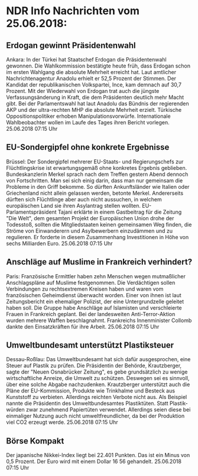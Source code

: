 # NDR Info Nachrichten vom 25.06.2018:


## Erdogan gewinnt Präsidentenwahl
Ankara: In der Türkei hat Staatschef Erdogan die Präsidentenwahl gewonnen. Die Wahlkommission bestätigte heute früh, dass Erdogan schon im ersten Wahlgang die absolute Mehrheit erreicht hat. Laut amtlicher Nachrichtenagentur Anadolu erhielt er 52,5 Prozent der Stimmen. Der Kandidat der republikanischen Volkspartei, Ince, kam demnach auf 30,7 Prozent. Mit der Wiederwahl von Erdogan trat auch die jüngste Verfassungsänderung in Kraft, die dem Präsidenten deutlich mehr Macht gibt. Bei der Parlamentswahl hat laut Anadolu das Bündnis der regierenden AKP und der ultra-rechten MHP die absolute Mehrheit erzielt. Türkische Oppositionspolitiker erhoben Manipulationsvorwürfe. Internationale Wahlbeobachter wollen im Laufe des Tages ihren Bericht vorlegen. 25.06.2018 07:15 Uhr 

## EU-Sondergipfel ohne konkrete Ergebnisse
Brüssel: Der Sondergipfel mehrerer EU-Staats- und Regierungschefs zur Flüchtlingskrise ist erwartungsgemäß ohne konkretes Ergebnis geblieben. Bundeskanzlerin Merkel sprach nach dem Treffen gestern Abend dennoch von Fortschritten. Man sei sich einig darin, dass man nur gemeinsam die Probleme in den Griff bekomme. So dürften Ankunftsländer wie Italien oder Griechenland nicht allein gelassen werden, betonte Merkel. Andererseits dürften sich Flüchtlinge aber auch nicht aussuchen, in welchem europäischen Land sie ihren Asylantrag stellen wollten. EU-Parlamentspräsident Tajani erklärte in einem Gastbeitrag für die Zeitung "Die Welt", dem gesamten Projekt der Europäischen Union drohe der Todesstoß, sollten die Mitgliedstaaten keinen gemeinsamen Weg finden, die Ströme von Einwanderern und Asylbewerbern einzudämmen und zu regulieren. Er forderte in diesem Zusammenhang Investitionen in Höhe von sechs Milliarden Euro. 25.06.2018 07:15 Uhr 

## Anschläge auf Muslime in Frankreich verhindert?
Paris: Französische Ermittler haben zehn Menschen wegen mutmaßlicher Anschlagspläne auf Muslime festgenommen. Die Verdächtigen sollen Verbindungen zu rechtsextremen Kreisen haben und waren vom französischen Geheimdienst überwacht worden. Einer von ihnen ist laut Zeitungsbericht ein ehemaliger Polizist, der eine Untergrundzelle geleitet haben soll. Die Gruppe habe Anschläge auf Islamisten und verschleierte Frauen in Frankreich geplant. Bei der landesweiten Anti-Terror-Aktion wurden mehrere Waffen beschlagnahmt. Frankreichs Innenminister Collomb dankte den Einsatzkräften für ihre Arbeit. 25.06.2018 07:15 Uhr 

## Umweltbundesamt unterstützt Plastiksteuer
Dessau-Roßlau: Das Umweltbundesamt hat sich dafür ausgesprochen, eine Steuer auf Plastik zu prüfen. Die Präsidentin der Behörde, Krautzberger, sagte der "Neuen Osnabrücker Zeitung", es gebe grundsätzlich zu wenige wirtschaftliche Anreize, die Umwelt zu schützen. Deswegen sei es sinnvoll, über eine solche Abgabe nachzudenken. Krautzberger unterstützt auch die Pläne der EU-Kommission, Produkte wie Trinkhalme und Besteck aus Kunststoff zu verbieten. Allerdings reichten Verbote nicht aus. Als Beispiel nannte die Präsidentin des Umweltbundesamtes Plastiktüten. Statt Plastik- würden zwar zunehmend Papiertüten verwendet. Allerdings seien diese bei einmaliger Nutzung auch nicht umweltfreundlicher, da bei der Produktion viel CO2 erzeugt werde. 25.06.2018 07:15 Uhr 

## Börse Kompakt
Der japanische Nikkei-Index liegt bei 22.401 Punkten. Das ist ein Minus von 0,5 Prozent. Der Euro wird mit einem Dollar 16 56 gehandelt. 25.06.2018 07:15 Uhr 
